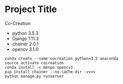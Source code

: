 # Project Title

Co-Creation

* python 3.5.3
* Django 1.11.3
* chainer 2.0.1
* opencv 3.1.0

```
conda create --name cocreation python=3.5 anaconda
source activate cocreation
conda install -c menpo opencv3
pip install chainer --no-cache-dir -vvvv
python manage.py runserver 
```
